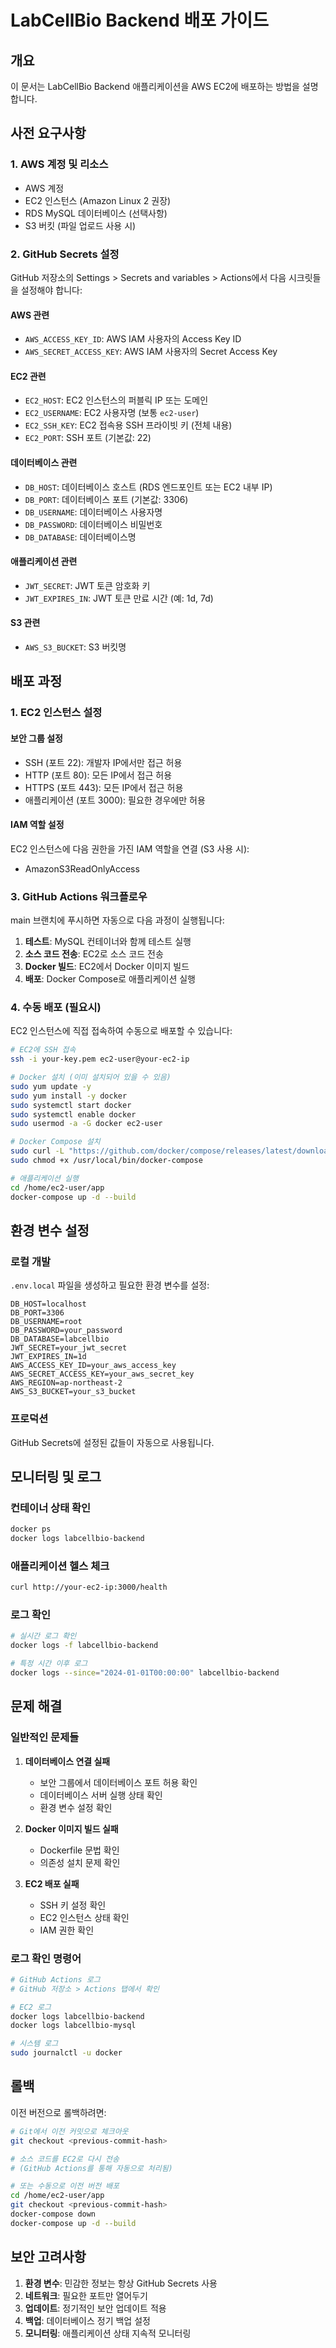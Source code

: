 # LabCellBio Backend 배포 가이드

## 개요
이 문서는 LabCellBio Backend 애플리케이션을 AWS EC2에 배포하는 방법을 설명합니다.

## 사전 요구사항

### 1. AWS 계정 및 리소스
- AWS 계정
- EC2 인스턴스 (Amazon Linux 2 권장)
- RDS MySQL 데이터베이스 (선택사항)
- S3 버킷 (파일 업로드 사용 시)

### 2. GitHub Secrets 설정
GitHub 저장소의 Settings > Secrets and variables > Actions에서 다음 시크릿들을 설정해야 합니다:

#### AWS 관련
- `AWS_ACCESS_KEY_ID`: AWS IAM 사용자의 Access Key ID
- `AWS_SECRET_ACCESS_KEY`: AWS IAM 사용자의 Secret Access Key

#### EC2 관련
- `EC2_HOST`: EC2 인스턴스의 퍼블릭 IP 또는 도메인
- `EC2_USERNAME`: EC2 사용자명 (보통 `ec2-user`)
- `EC2_SSH_KEY`: EC2 접속용 SSH 프라이빗 키 (전체 내용)
- `EC2_PORT`: SSH 포트 (기본값: 22)

#### 데이터베이스 관련
- `DB_HOST`: 데이터베이스 호스트 (RDS 엔드포인트 또는 EC2 내부 IP)
- `DB_PORT`: 데이터베이스 포트 (기본값: 3306)
- `DB_USERNAME`: 데이터베이스 사용자명
- `DB_PASSWORD`: 데이터베이스 비밀번호
- `DB_DATABASE`: 데이터베이스명

#### 애플리케이션 관련
- `JWT_SECRET`: JWT 토큰 암호화 키
- `JWT_EXPIRES_IN`: JWT 토큰 만료 시간 (예: 1d, 7d)

#### S3 관련
- `AWS_S3_BUCKET`: S3 버킷명

## 배포 과정

### 1. EC2 인스턴스 설정

#### 보안 그룹 설정
- SSH (포트 22): 개발자 IP에서만 접근 허용
- HTTP (포트 80): 모든 IP에서 접근 허용
- HTTPS (포트 443): 모든 IP에서 접근 허용
- 애플리케이션 (포트 3000): 필요한 경우에만 허용

#### IAM 역할 설정
EC2 인스턴스에 다음 권한을 가진 IAM 역할을 연결 (S3 사용 시):
- AmazonS3ReadOnlyAccess

### 3. GitHub Actions 워크플로우

main 브랜치에 푸시하면 자동으로 다음 과정이 실행됩니다:

1. **테스트**: MySQL 컨테이너와 함께 테스트 실행
2. **소스 코드 전송**: EC2로 소스 코드 전송
3. **Docker 빌드**: EC2에서 Docker 이미지 빌드
4. **배포**: Docker Compose로 애플리케이션 실행

### 4. 수동 배포 (필요시)

EC2 인스턴스에 직접 접속하여 수동으로 배포할 수 있습니다:

```bash
# EC2에 SSH 접속
ssh -i your-key.pem ec2-user@your-ec2-ip

# Docker 설치 (이미 설치되어 있을 수 있음)
sudo yum update -y
sudo yum install -y docker
sudo systemctl start docker
sudo systemctl enable docker
sudo usermod -a -G docker ec2-user

# Docker Compose 설치
sudo curl -L "https://github.com/docker/compose/releases/latest/download/docker-compose-$(uname -s)-$(uname -m)" -o /usr/local/bin/docker-compose
sudo chmod +x /usr/local/bin/docker-compose

# 애플리케이션 실행
cd /home/ec2-user/app
docker-compose up -d --build
```

## 환경 변수 설정

### 로컬 개발
`.env.local` 파일을 생성하고 필요한 환경 변수를 설정:

```env
DB_HOST=localhost
DB_PORT=3306
DB_USERNAME=root
DB_PASSWORD=your_password
DB_DATABASE=labcellbio
JWT_SECRET=your_jwt_secret
JWT_EXPIRES_IN=1d
AWS_ACCESS_KEY_ID=your_aws_access_key
AWS_SECRET_ACCESS_KEY=your_aws_secret_key
AWS_REGION=ap-northeast-2
AWS_S3_BUCKET=your_s3_bucket
```

### 프로덕션
GitHub Secrets에 설정된 값들이 자동으로 사용됩니다.

## 모니터링 및 로그

### 컨테이너 상태 확인
```bash
docker ps
docker logs labcellbio-backend
```

### 애플리케이션 헬스 체크
```bash
curl http://your-ec2-ip:3000/health
```

### 로그 확인
```bash
# 실시간 로그 확인
docker logs -f labcellbio-backend

# 특정 시간 이후 로그
docker logs --since="2024-01-01T00:00:00" labcellbio-backend
```

## 문제 해결

### 일반적인 문제들

1. **데이터베이스 연결 실패**
   - 보안 그룹에서 데이터베이스 포트 허용 확인
   - 데이터베이스 서버 실행 상태 확인
   - 환경 변수 설정 확인

2. **Docker 이미지 빌드 실패**
   - Dockerfile 문법 확인
   - 의존성 설치 문제 확인

3. **EC2 배포 실패**
   - SSH 키 설정 확인
   - EC2 인스턴스 상태 확인
   - IAM 권한 확인

### 로그 확인 명령어
```bash
# GitHub Actions 로그
# GitHub 저장소 > Actions 탭에서 확인

# EC2 로그
docker logs labcellbio-backend
docker logs labcellbio-mysql

# 시스템 로그
sudo journalctl -u docker
```

## 롤백

이전 버전으로 롤백하려면:

```bash
# Git에서 이전 커밋으로 체크아웃
git checkout <previous-commit-hash>

# 소스 코드를 EC2로 다시 전송
# (GitHub Actions를 통해 자동으로 처리됨)

# 또는 수동으로 이전 버전 배포
cd /home/ec2-user/app
git checkout <previous-commit-hash>
docker-compose down
docker-compose up -d --build
```

## 보안 고려사항

1. **환경 변수**: 민감한 정보는 항상 GitHub Secrets 사용
2. **네트워크**: 필요한 포트만 열어두기
3. **업데이트**: 정기적인 보안 업데이트 적용
4. **백업**: 데이터베이스 정기 백업 설정
5. **모니터링**: 애플리케이션 상태 지속적 모니터링 